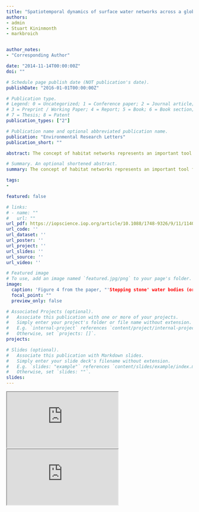 ```yaml
---
title: "Spatiotemporal dynamics of surface water networks across a global biodiversity hotspot—implications for conservation"
authors:
- admin
- Stuart Kininmonth
- markbroich


author_notes:
- "Corresponding Author"

date: "2014-11-14T00:00:00Z"
doi: ""

# Schedule page publish date (NOT publication's date).
publishDate: "2016-01-01T00:00:00Z"

# Publication type.
# Legend: 0 = Uncategorized; 1 = Conference paper; 2 = Journal article;
# 3 = Preprint / Working Paper; 4 = Report; 5 = Book; 6 = Book section;
# 7 = Thesis; 8 = Patent
publication_types: ["2"]

# Publication name and optional abbreviated publication name.
publication: "Environmental Research Letters"
publication_short: ""

abstract: The concept of habitat networks represents an important tool for landscape conservation and management at regional scales. Previous studies simulated degradation of temporally fixed networks but few quantified the change in network connectivity from disintegration of key features that undergo naturally occurring spatiotemporal dynamics. This is particularly of concern for aquatic systems, which typically show high natural spatiotemporal variability. Here we focused on the Swan Coastal Plain, a bioregion that encompasses a global biodiversity hotspot in Australia with over 1500 water bodies of high biodiversity. Using graph theory, we conducted a temporal analysis of water body connectivity over 13 years of variable climate. We derived large networks of surface water bodies using Landsat data (1999–2011). We generated an ensemble of 278 potential networks at three dispersal distances approximating the maximum dispersal distance of different water dependent organisms. We assessed network connectivity through several network topology metrics and quantified the resilience of the network topology during wet and dry phases. We identified 'stepping stone' water bodies across time and compared our networks with theoretical network models with known properties. Results showed a highly dynamic seasonal pattern of variability in network topology metrics. A decline in connectivity over the 13 years was noted with potential negative consequences for species with limited dispersal capacity. The networks described here resemble theoretical scale-free models, also known as 'rich get richer' algorithm. The 'stepping stone' water bodies are located in the area around the Peel-Harvey Estuary, a Ramsar listed site, and some are located in a national park. Our results describe a powerful approach that can be implemented when assessing the connectivity for a particular organism with known dispersal distance. The approach of identifying the surface water bodies that act as 'stepping stone' over time may help prioritize surface water bodies that are essential for maintaining regional scale connectivity.

# Summary. An optional shortened abstract.
summary: The concept of habitat networks represents an important tool for landscape conservation and management at regional scales. Previous studies simulated degradation of temporally fixed networks but few quantified the change in network connectivity from disintegration of key features that undergo naturally occurring spatiotemporal dynamics.

tags:
- 

featured: false

# links:
# - name: ""
#   url: ""
url_pdf: https://iopscience.iop.org/article/10.1088/1748-9326/9/11/114012/meta
url_code: ''
url_dataset: ''
url_poster: ''
url_project: ''
url_slides: ''
url_source: ''
url_video: ''

# Featured image
# To use, add an image named `featured.jpg/png` to your page's folder. 
image:
  caption: 'Figure 4 from the paper, "'Stepping stone' water bodies (orange contours) with highest betweeness centrality at (a) 2000 m; (b)1000 m and (c) 500 m overlayed on a Landsat 7 ETM+ image mosaic displayed as red band 7 (2090–2350 nm), green band 4 (770–900 nm), blue band 2 (520–600 nm) available from the United States Geological Survey." '
  focal_point: ""
  preview_only: false

# Associated Projects (optional).
#   Associate this publication with one or more of your projects.
#   Simply enter your project's folder or file name without extension.
#   E.g. `internal-project` references `content/project/internal-project/index.md`.
#   Otherwise, set `projects: []`.
projects: 

# Slides (optional).
#   Associate this publication with Markdown slides.
#   Simply enter your slide deck's filename without extension.
#   E.g. `slides: "example"` references `content/slides/example/index.md`.
#   Otherwise, set `slides: ""`.
slides:
---
```


<iframe src="https://www.linkedin.com/pulse/graph-theory-reveals-where-conserve-mirela-g-tulbure/" title="Graph theory reveals where to conserve"></iframe>

<iframe src="https://phys.org/news/2015-01-satellite-bodies-important-biodiversity.html" title="Satellite study identifies water bodies important for biodiversity conservation"></iframe>
